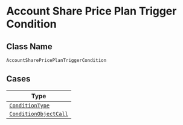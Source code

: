 
# Account Share Price Plan Trigger Condition

## Class Name

`AccountSharePricePlanTriggerCondition`

## Cases

| Type |
|  --- |
| [`ConditionType`](../../../doc/models/condition-type.md) |
| [`ConditionObjectCall`](../../../doc/models/condition-object-call.md) |

